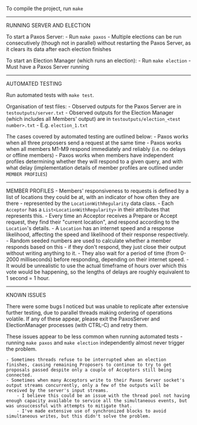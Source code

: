 To compile the project, run `make`

-----------

RUNNING SERVER AND ELECTION 

To start a Paxos Server:
    - Run `make paxos`
    - Multiple elections can be run consecutively (though not in parallel) without restarting the Paxos Server, as it clears its data after each election finishes

To start an Election Manager (which runs an election):
    - Run `make election`
    - Must have a Paxos Server running

-----------

AUTOMATED TESTING

Run automated tests with `make test`.

Organisation of test files:
    - Observed outputs for the Paxos Server are in `testoutputs/server.txt`
    - Observed outputs for the Election Manager (which includes all Members' output) are in `testoutputs/election_<test number>.txt`
        - E.g. `election_1.txt`

The cases covered by automated testing are outlined below:
    - Paxos works when all three proposers send a request at the same time
    - Paxos works when all members M1-M9 respond immediately and reliably (i.e. no delays or offline members)
    - Paxos works when members have independent profiles determining whether they will respond to a given query, and with what delay (implementation details of member profiles are outlined under `MEMBER PROFILES`)

-----------

MEMBER PROFILES
    - Members' responsiveness to requests is defined by a list of locations they could be at, with an indicator of how often they are there - represented by the `LocationWithRegularity` data class.
    - Each `Acceptor` has a `List<LocationWithRegularity>` in their attributes that represents this.
    - Every time an Acceptor receives a Prepare or Accept request, they find their "current location", and respond according to the `Location`'s details.
        - A `Location` has an internet speed and a response likelihood, affecting the speed and likelihood of their response respectively.
        - Random seeded numbers are used to calculate whether a member responds based on this - if they don't respond, they just close their output without writing anything to it.
        - They also wait for a period of time (from 0-2000 milliseconds) before responding, depending on their internet speed.
    - It would be unrealistic to use the actual timeframe of hours over which this vote would be happening, so the lengths of delays are roughly equivalent to 1 second = 1 hour.

-----------

KNOWN ISSUES

There were some bugs I noticed but was unable to replicate after extensive further testing, due to parallel threads making ordering of operations volatile.
If any of these appear, please exit the PaxosServer and ElectionManager processes (with CTRL-C) and retry them.

These issues appear to be less common when running automated tests - running `make paxos` and `make election` independently almost never trigger the problem.

    - Sometimes threads refuse to be interrupted when an election finishes, causing remaining Proposers to continue to try to get proposals passed despite only a couple of Acceptors still being connected.
    - Sometimes when many Acceptors write to their Paxos Server socket's output streams concurrently, only a few of the outputs will be received by the server's input streams.
        - I believe this could be an issue with the thread pool not having enough capacity available to service all the simultaneous events, but was unsuccessful with attempts to mitigate that.
        - I've made extensive use of synchronized blocks to avoid simultaneous writes, but this didn't solve the problem.